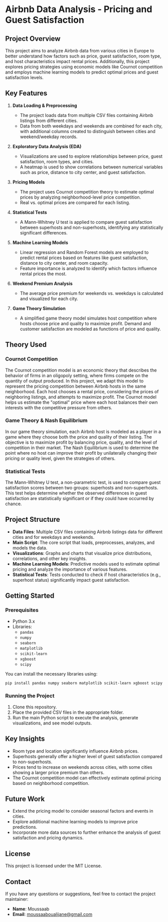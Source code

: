 # Airbnb Data Analysis - Pricing and Guest Satisfaction

## Project Overview
This project aims to analyze Airbnb data from various cities in Europe to better understand how factors such as price, guest satisfaction, room type, and host characteristics impact rental prices. Additionally, this project explores pricing strategies using economic models like Cournot competition and employs machine learning models to predict optimal prices and guest satisfaction levels.

## Key Features

1. **Data Loading & Preprocessing**
   - The project loads data from multiple CSV files containing Airbnb listings from different cities.
   - Data from both weekdays and weekends are combined for each city, with additional columns created to distinguish between cities and weekend/weekday records.

2. **Exploratory Data Analysis (EDA)**
   - Visualizations are used to explore relationships between price, guest satisfaction, room types, and cities.
   - A heatmap is used to show correlations between numerical variables such as price, distance to city center, and guest satisfaction.

3. **Pricing Models**
   - The project uses Cournot competition theory to estimate optimal prices by analyzing neighborhood-level price competition.
   - Real vs. optimal prices are compared for each listing.

4. **Statistical Tests**
   - A Mann-Whitney U test is applied to compare guest satisfaction between superhosts and non-superhosts, identifying any statistically significant differences.

5. **Machine Learning Models**
   - Linear regression and Random Forest models are employed to predict rental prices based on features like guest satisfaction, distance to city center, and room capacity.
   - Feature importance is analyzed to identify which factors influence rental prices the most.

6. **Weekend Premium Analysis**
   - The average price premium for weekends vs. weekdays is calculated and visualized for each city.

7. **Game Theory Simulation**
   - A simplified game theory model simulates host competition where hosts choose price and quality to maximize profit. Demand and customer satisfaction are modeled as functions of price and quality.

## Theory Used

### Cournot Competition
The Cournot competition model is an economic theory that describes the behavior of firms in an oligopoly setting, where firms compete on the quantity of output produced. In this project, we adapt this model to represent the pricing competition between Airbnb hosts in the same neighborhood. Each host chooses a rental price, considering the prices of neighboring listings, and attempts to maximize profit. The Cournot model helps us estimate the "optimal" price where each host balances their own interests with the competitive pressure from others.

### Game Theory & Nash Equilibrium
In our game theory simulation, each Airbnb host is modeled as a player in a game where they choose both the price and quality of their listing. The objective is to maximize profit by balancing price, quality, and the level of competition in their market. The Nash Equilibrium is used to determine the point where no host can improve their profit by unilaterally changing their pricing or quality level, given the strategies of others.

### Statistical Tests
The Mann-Whitney U test, a non-parametric test, is used to compare guest satisfaction scores between two groups: superhosts and non-superhosts. This test helps determine whether the observed differences in guest satisfaction are statistically significant or if they could have occurred by chance.

## Project Structure

- **Data Files**: Multiple CSV files containing Airbnb listings data for different cities and for weekdays and weekends.
- **Main Script**: The core script that loads, preprocesses, analyzes, and models the data.
- **Visualizations**: Graphs and charts that visualize price distributions, correlations, and other key insights.
- **Machine Learning Models**: Predictive models used to estimate optimal pricing and analyze the importance of various features.
- **Statistical Tests**: Tests conducted to check if host characteristics (e.g., superhost status) significantly impact guest satisfaction.

## Getting Started

### Prerequisites
- Python 3.x
- Libraries:
  - `pandas`
  - `numpy`
  - `seaborn`
  - `matplotlib`
  - `scikit-learn`
  - `xgboost`
  - `scipy`

You can install the necessary libraries using:
```bash
pip install pandas numpy seaborn matplotlib scikit-learn xgboost scipy
```

### Running the Project
1. Clone this repository.
2. Place the provided CSV files in the appropriate folder.
3. Run the main Python script to execute the analysis, generate visualizations, and see model outputs.

## Key Insights

- Room type and location significantly influence Airbnb prices.
- Superhosts generally offer a higher level of guest satisfaction compared to non-superhosts.
- Prices tend to increase on weekends across cities, with some cities showing a larger price premium than others.
- The Cournot competition model can effectively estimate optimal pricing based on neighborhood competition.

## Future Work

- Extend the pricing model to consider seasonal factors and events in cities.
- Explore additional machine learning models to improve price predictions.
- Incorporate more data sources to further enhance the analysis of guest satisfaction and pricing dynamics.

## License
This project is licensed under the MIT License.

## Contact
If you have any questions or suggestions, feel free to contact the project maintainer:
- **Name**: Moussaab
- **Email**: moussaaboualijane@gmail.com

